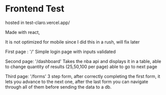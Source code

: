 # Frontend Test


hosted in test-claro.vercel.app/


Made with react,

It is not optimized for mobile since I did this in a rush, will fix later

First page : '/'
Simple login page with inputs validated



Second page: '/dashboard'
Takes the nba api and displays it in a table, 
able to change quantity of results (25,50,100 per page)
able to go to next page



Third page: '/forms'
3 step form, after correctly completing the first form, it lets you advance to the next one, after the last form you can navigate through all of them before sending the data to a db. 
